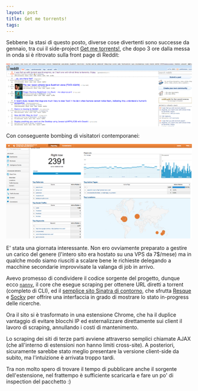 ```yaml
---
layout: post
title: Get me torrents!
tags:
---
```


Sebbene la stasi di questo posto, diverse cose divertenti sono successe da
gennaio, tra cui il side-project [Get me torrents!](http://www.getmetorrents.com),
che dopo 3 ore dalla messa in onda si è ritrovato sulla front page di Reddit:

![Reddit](/data/getmetorrents-reddit.png)

Con conseguente bombing di visitatori contemporanei:

![Analytics](/data/getmetorrents-analytics.png)

E' stata una giornata interessante. Non ero ovviamente preparato a gestire un
carico del genere (l'intero sito era hostato su una VPS da 7$/mese) ma in qualche
modo siamo riusciti a scalare bene le richieste delegando a macchine secondarie
improvvisate la valanga di job in arrivo.

Avevo promesso di condividere il codice sorgente del progetto, dunque ecco
[`nanny`](https://github.com/stefanoverna/nanny), il core che esegue scraping
per ottenere URL diretti a torrent (completo di CLI), ed il [semplice sito Sinatra di
contorno](https://github.com/stefanoverna/getmetorrents-ruby), che sfrutta
[Resque][] e [Socky][] per offrire una interfaccia in grado di mostrare lo stato
in-progress delle ricerche.

Ora il sito si è trasformato in una estensione Chrome, che ha il duplice
vantaggio di evitare blocchi IP ed esternalizzare direttamente sui client
il lavoro di scraping, annullando i costi di mantenimento.

Lo scraping dei siti di terze parti avviene attraverso semplici chiamate AJAX
(che all'interno di estensioni non hanno limiti cross-site). A posteriori,
sicuramente sarebbe stato meglio presentare la versione client-side da subito,
ma l'intuizione è arrivata troppo tardi.

Tra non molto spero di trovare il tempo di pubblicare anche il sorgente
dell'estensione, nel frattempo è sufficiente scaricarla e fare un po' di
inspection del pacchetto :)

[resque]: https://github.com/defunkt/resque
[socky]: https://github.com/socky

